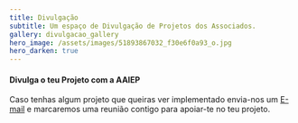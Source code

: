 ```yaml
---
title: Divulgação
subtitle: Um espaço de Divulgação de Projetos dos Associados.
gallery: divulgacao_gallery
hero_image: /assets/images/51893867032_f30e6f0a93_o.jpg
hero_darken: true
---
```


#### Divulga o teu Projeto com a AAIEP 

Caso tenhas algum projeto que queiras ver implementado envia-nos um [E-mail](https://aaiep.pt/contactos/) e marcaremos uma reunião contigo para apoiar-te no teu projeto.